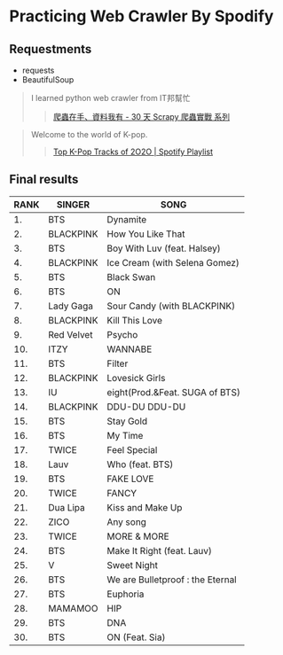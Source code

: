 # Practicing Web Crawler By Spodify

## Requestments
* requests
* BeautifulSoup

> I learned python web crawler from IT邦幫忙
>> [爬蟲在手、資料我有 - 30 天 Scrapy 爬蟲實戰 系列](https://ithelp.ithome.com.tw/users/20107875/ironman/2209)

> Welcome to the world of K-pop. 
>> [Top K-Pop Tracks of 2O2O | Spotify Playlist](https://open.spotify.com/playlist/37i9dQZF1DX8NzI27ip7J0)

## Final results

RANK|SINGER     |SONG
----|-----------|---------
 1. |BTS        |Dynamite     
 2. |BLACKPINK  |How You Like That
 3. |BTS        |Boy With Luv (feat. Halsey)
 4. |BLACKPINK  |Ice Cream (with Selena Gomez)
 5. |BTS        |Black Swan   
 6. |BTS        |ON           
 7. |Lady Gaga  |Sour Candy (with BLACKPINK)
 8. |BLACKPINK  |Kill This Love
 9. |Red Velvet |Psycho       
10. |ITZY       |WANNABE      
11. |BTS        |Filter       
12. |BLACKPINK  |Lovesick Girls
13. |IU         |eight(Prod.&Feat. SUGA of BTS)
14. |BLACKPINK  |DDU-DU DDU-DU
15. |BTS        |Stay Gold    
16. |BTS        |My Time      
17. |TWICE      |Feel Special 
18. |Lauv       |Who (feat. BTS)
19. |BTS        |FAKE LOVE    
20. |TWICE      |FANCY        
21. |Dua Lipa   |Kiss and Make Up
22. |ZICO       |Any song     
23. |TWICE      |MORE & MORE  
24. |BTS        |Make It Right (feat. Lauv)
25. |V          |Sweet Night  
26. |BTS        |We are Bulletproof : the Eternal
27. |BTS        |Euphoria     
28. |MAMAMOO    |HIP          
29. |BTS        |DNA          
30. |BTS        |ON (Feat. Sia)
